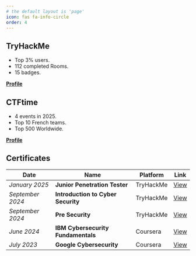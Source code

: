 ```yaml
---
# the default layout is 'page'
icon: fas fa-info-circle
order: 4
---
```



## TryHackMe
- Top 3% users.
- 112 completed Rooms.
- 15 badges.  

[**Profile**](https://tryhackme.com/r/p/emre1)

## CTFtime 
- 4 events in 2025.
- Top 10 French teams.
- Top 500 Worldwide.  

[**Profile**](https://ctftime.org/user/212306)

## Certificates

| Date             | Name                               | Platform  | Link                                                     |
| ---------------- | ---------------------------------- | --------- | -------------------------------------------------------- |
| *January 2025*   | **Junior Penetration Tester**      | TryHackMe | [View](/assets/certificates/thm_JrPenetrationTester.pdf) |
| *September 2024* | **Introduction to Cyber Security** | TryHackMe | [View](/assets/certificates/thm_introToCyber.pdf)        |
| *September 2024* | **Pre Security**                   | TryHackMe | [View](/assets/certificates/thm_presecurity.pdf)         |
| *June 2024*      | **IBM Cybersecurity Fundamentals** | Coursera  | [View](/assets/certificates/ibm_cybersecurity.pdf)       |
| *July 2023*      | **Google Cybersecurity**           | Coursera  | [View](/assets/certificates/google_cybersecurity.pdf)    |
